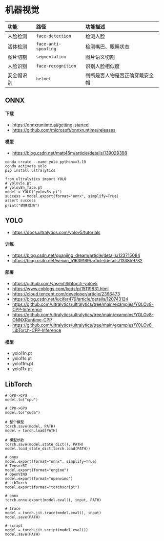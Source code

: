 # 机器视觉

|功能|路径|功能描述|
|:--|:--|:--|
|人脸检测|`face-detection`|检测人脸|
|活体检测|`face-anti-spoofing`|检测嘴巴、眼睛状态|
|图片切割|`segmentation`|图片语义切割|
|人脸识别|`face-recognition`|识别人脸相似度|
|安全帽识别|`helmet`|判断是否人物是否正确穿戴安全帽|

## ONNX

#### 下载

* https://onnxruntime.ai/getting-started
* https://github.com/microsoft/onnxruntime/releases

#### 模型

* https://blog.csdn.net/matt45m/article/details/139029398

```
conda create --name yolo python==3.10
conda activate yolo
pip install ultralytics

from ultralytics import YOLO
# yolov5s.pt
# yolov8n_face.pt
model = YOLO("yolov5s.pt")
success = model.export(format="onnx", simplify=True)
assert success
print("转换成功")
```

## YOLO

* https://docs.ultralytics.com/yolov5/tutorials

#### 训练

* https://blog.csdn.net/guanjing_dream/article/details/123715084
* https://blog.csdn.net/weixin_51639169/article/details/133859732

#### 部署

* https://github.com/yasenh/libtorch-yolov5
* https://www.cnblogs.com/kods/p/15119831.html
* https://cloud.tencent.com/developer/article/2366473
* https://blog.csdn.net/lucifer479/article/details/120743124
* https://github.com/ultralytics/ultralytics/tree/main/examples/YOLOv8-CPP-Inference
* https://github.com/ultralytics/ultralytics/tree/main/examples/YOLOv8-ONNXRuntime-CPP
* https://github.com/ultralytics/ultralytics/tree/main/examples/YOLOv8-LibTorch-CPP-Inference

#### 模型

* yolo11n.pt
* yolo11s.pt
* yolo11m.pt
* yolo11x.pt

## LibTorch

```
# GPU->CPU
model.to("cpu")

# CPU->GPU
model.to("cuda")

# 整个模型
torch.save(model, PATH)
model = torch.load(PATH)

# 模型参数
torch.save(model.state_dict(), PATH)
model.load_state_dict(torch.load(PATH))

# onnx
model.export(format="onnx", simplify=True)
# TensorRT
model.export(format="engine")
# OpenVINO
model.export(format="openvino")
# LibTorch
model.export(format="torchscript")

# onnx
torch.onnx.export(model.eval(), input, PATH)

# trace
model = torch.jit.trace(model.eval(), input)
model.save(PATH)

# script
model = torch.jit.script(model.eval())
model.save(PATH)
```
